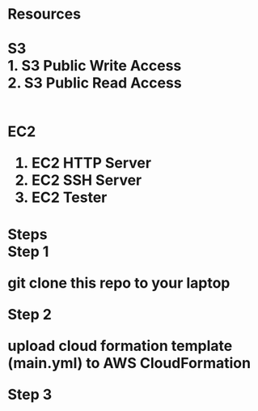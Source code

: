 <h1> <b> Resources </b> <br>
<br>
<b>S3</b> <br>
1. S3 Public Write Access <br>
2. S3 Public Read Access <br>
<br>

<b>EC2</b> <br>

1. EC2 HTTP Server <br>
2. EC2 SSH Server <br>
3. EC2 Tester <br>

<h1> Steps
<br>
<b>Step 1</b> <br>

git clone this repo to your laptop

<b>Step 2</b> <br>

upload cloud formation template (main.yml) to AWS CloudFormation

<b>Step 3</b> <br>
